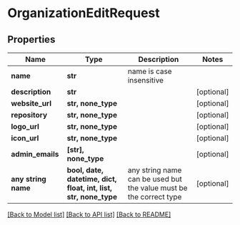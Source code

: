 # OrganizationEditRequest


## Properties
Name | Type | Description | Notes
------------ | ------------- | ------------- | -------------
**name** | **str** | name is case insensitive | 
**description** | **str** |  | [optional] 
**website_url** | **str, none_type** |  | [optional] 
**repository** | **str, none_type** |  | [optional] 
**logo_url** | **str, none_type** |  | [optional] 
**icon_url** | **str, none_type** |  | [optional] 
**admin_emails** | **[str], none_type** |  | [optional] 
**any string name** | **bool, date, datetime, dict, float, int, list, str, none_type** | any string name can be used but the value must be the correct type | [optional]

[[Back to Model list]](../README.md#documentation-for-models) [[Back to API list]](../README.md#documentation-for-api-endpoints) [[Back to README]](../README.md)


